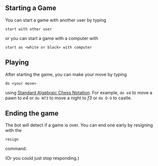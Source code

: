 ## Starting a Game

You can start a game with another user by typing

```
start with other user
```

or you can start a game with a computer with

```
start as <white or black> with computer
```

## Playing

After starting the game, you can make your move by typing

```
do <your move>
```

using [Standard Algebraic Chess Notation](https://goo.gl/rehi8n). For example,
`do e4` to move a pawn to *e4* or `do Nf3` to move a night to *f3* or `do O-O`
to castle.


## Ending the game

The bot will detect if a game is over. You can end one early by resigning
with the

```
resign
```

command.

(Or you could just stop responding.)
